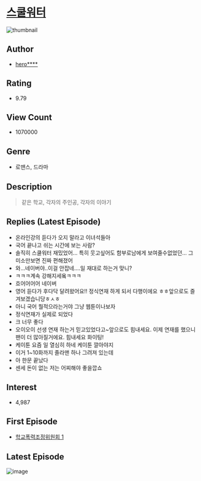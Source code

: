 # [스쿨워터](https://comic.naver.com/bestChallenge/list?titleId=730102)
![thumbnail](https://image-comic.pstatic.net/user_contents_data/challenge_comic/2019/06/16/319766/thumbnail_202x164185405fc_afba_4d24_8e61_19b83c309882_00000799.JPEG)

## Author
- [hero****](https://comic.naver.com/artistTitle?id=319766)

## Rating
- 9.79

## View Count
- 1070000

## Genre
- 로맨스, 드라마

## Description
> 같은 학교, 각자의 주인공, 각자의 이야기

## Replies (Latest Episode)
- 온라인강의 듣다가 오지 말라고 이녀석들아
- 국어 끝나고 쉬는 시간에 보는 사람?
- 솔직히 스쿨워터 재밌었어... 특히 웃고싶어도 함부로남에게 보여줄수없었던... 그 미소만보면 진짜 편해졌어
- 와...네이버야..이걸 안잡네....일 재대로 하는거 맞니?
- ㅋㅋㅋ계속 강해지세욬ㅋㅋㅋ
- 흐어어어어 네이버
- 영어 듣다가 후다닥 달려왔어요!! 정식연재 하게 되서 다행이에요 ㅎㅎ앞으로도 즐겨보겠습니당ㅎㅅㅎ
- 아니 국어 뭘적으라는거야 그냥 웹툰이나보자
- 정식연재가 실제로 되었다
- 크 너무 좋다
- 오이오이 선생 연재 하는거 믿고있었다고~앞으로도 힘내세요. 이제 연재를 했으니 팬이 더 많아질거에요. 힘내세요 화이팅!
- 케이툰 요즘 일 열심히 하네 케이툰 깔아야지
- 이거 1~10화까지 졸라맨 하나 그려져 있는데
- 아 한문 끝났다
- 센세 돈이 없는 저는 어찌해야 좋을깝쇼

## Interest
- 4,987

## First Episode
- [학교폭력조정위원회 1](https://comic.naver.com/bestChallenge/detail?titleId=730102&no=18)

## Latest Episode
![image](https://image-comic.pstatic.net/user_contents_data/challenge_comic/2020/05/07/319766/upload_4062921088797139302.jpeg)
